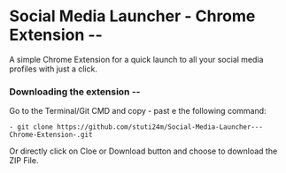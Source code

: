 # Social Media Launcher - Chrome Extension --
A simple Chrome Extension for a quick launch to all your social media profiles with just a click.

### Downloading the extension --
Go to the Terminal/Git CMD and copy - past e the following command:

    - git clone https://github.com/stuti24m/Social-Media-Launcher---Chrome-Extension-.git
Or directly click on Cloe or Download button and choose to download the ZIP File.
   
